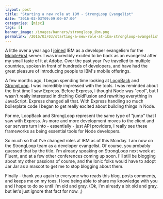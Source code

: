 ```yaml
---
layout: post
title: "Starting a new role at IBM - StrongLoop Evangelist"
date: "2016-03-03T09:09:00-07:00"
categories: [misc]
tags: []
banner_image: /images/banners/strongloop_ibm.png
permalink: /2016/03/03/starting-a-new-role-at-ibm-strongloop-evangelist
---
```


A little over a year ago I [joined](http://www.raymondcamden.com/2015/01/16/new-year-new-job/) IBM as a developer evangelism for the [MobileFirst](https://ibm.biz/IBM-MobileFirst) server. I was incredibly excited to be back as an evangelist after my small taste of it at Adobe. Over the past year I've travelled to multiple countries, spoken in front of hundreds of developers, and have had the great pleasure of introducing people to IBM's mobile offerings. 

<!--more-->

A few months ago, I began spending time looking at [LoopBack](http://loopback.io) and [StrongLoop](https://www.strongloop.com). I was incredibly impressed with the tools. I was reminded about the
first time I saw Express. Before Express, I thought Node was "cool", but I wasn't really interested
in ditching ColdFusion and rewriting everything in JavaScript. Express changed all that. With Express handling so much boilerplate code I began to get really excited about building things in Node.

For me, LoopBack and StrongLoop represent the same type of "jump" that I saw with Express. As more and more development moves to the client and our servers turn into - essentially - just API providers, I really see these frameworks as being essential tools for Node developers.

So much so that I've changed roles at IBM as of this Monday. I am now on the StrongLoop team as a developer evangelist. Of course, you probably guessed that by the title. I'm already speaking on StrongLoop next week at Fluent, and at a few other conferences coming up soon. I'll still be blogging about my other passions of course, and the Ionic folks would have to adopt Jar Jar as a mascot to get me to stop blogging about them.

Finally - thank you again to everyone who reads this blog, posts comments, and keeps me on my toes. I love being able to share my knowledge with you and I hope to do so until I'm old and gray. (Ok, I'm already a bit old and gray, but let's just ignore that fact for now. ;)